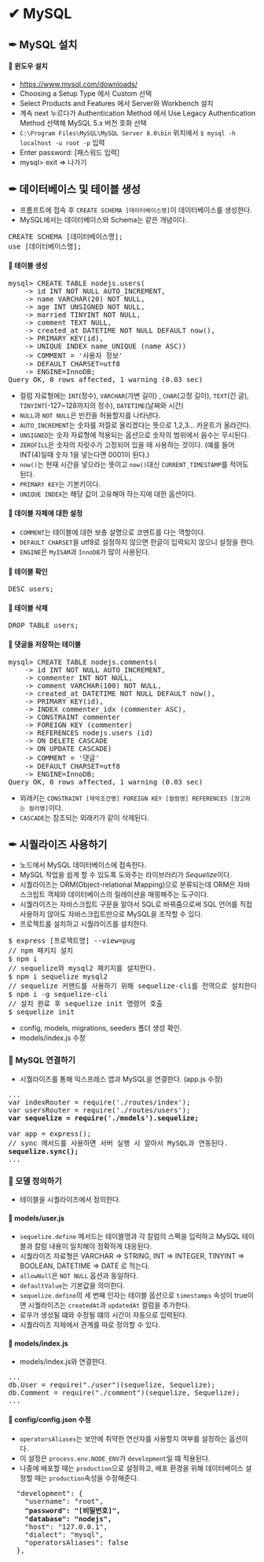 # ✔ MySQL
## ✒ MySQL 설치
#### 🔸 윈도우 설치
- https://www.mysql.com/downloads/
- Choosing a Setup Type 에서 Custom 선택
- Select Products and Features 에서 Server와 Workbench 설치
- 계속 next 누르다가 Authentication Method 에서 Use Legacy Authentication Method 선택해 MySQL 5.x 버전 호화 선택
- `C:\Program Files\MySQL\MySQL Server 8.0\bin` 위치에서 `$ mysql -h localhost -u root -p` 입력
- Enter password: [패스워드 입력]
- mysql> exit => 나가기

## ✒ 데이터베이스 및 테이블 생성
- 프롬프트에 접속 후 `CREATE SCHEMA [데이터베이스명]`이 데이터베이스를 생성한다.
- MySQL에서는 데이터베이스와 Schema는 같은 개념이다.
<pre>
CREATE SCHEMA [데이터베이스명];
use [데이터베이스명];
</pre>
#### 🔸 테이블 생성
<pre>
mysql> CREATE TABLE nodejs.users(
    -> id INT NOT NULL AUTO_INCREMENT,
    -> name VARCHAR(20) NOT NULL,
    -> age INT UNSIGNED NOT NULL,
    -> married TINYINT NOT NULL,
    -> comment TEXT NULL,
    -> created_at DATETIME NOT NULL DEFAULT now(),
    -> PRIMARY KEY(id),
    -> UNIQUE INDEX name_UNIQUE (name ASC))
    -> COMMENT = '사용자 정보'
    -> DEFAULT CHARSET=utf8
    -> ENGINE=InnoDB;
Query OK, 0 rows affected, 1 warning (0.03 sec)
</pre>
- 컬럼 자료형에는 `INT`(정수), `VARCHAR`(가변 길이) , `CHAR`(고정 길이), `TEXT`(긴 글), `TINYINT`(-127~128까지의 정수), `DATETIME`(날짜와 시간)
- `NULL`과 `NOT NULL`은 빈칸을 허용할지를 나타낸다.
- `AUTO_INCREMENT`는 숫자를 저절로 올리겠다는 뜻으로 1,2,3... 카운트가 올라간다.
- `UNSIGNED`는 숫자 자료형에 적용되는 옵션으로 숫자의 범위에서 음수는 무시된다.
- `ZEROFILL`은 숫자의 자릿수가 고정되어 있을 때 사용하는 것이다. (예를 들어 INT(4)일때 숫자 1을 넣는다면 0001이 된다.)
- `now()`는 현재 시간을 넣으라는 뜻이고 `now()`대신 `CURRENT_TIMESTAMP`를 적어도 된다.
- `PRIMARY KEY`는 기본키이다.
- `UNIQUE INDEX`는 해당 값이 고유해야 하는지에 대한 옵션이다.
#### 🔸 데이블 자체에 대한 설정
- `COMMENT`는 테이블에 대한 보충 설명으로 코멘트를 다는 역할이다.
- `DEFAULT CHARSET`을 utf8로 설정하지 않으면 한글이 입력되지 않으니 설정을 한다.
- `ENGINE`은 `MyISAM`과 `InnoDB`가 많이 사용된다.

#### 🔸 테이블 확인
<pre>
DESC users;
</pre>

#### 🔸 테이블 삭제
<pre>
DROP TABLE users;
</pre>

#### 🔸 댓글을 저장하는 테이블
<pre>
mysql> CREATE TABLE nodejs.comments(
    -> id INT NOT NULL AUTO_INCREMENT,
    -> commenter INT NOT NULL,
    -> comment VARCHAR(100) NOT NULL,
    -> created_at DATETIME NOT NULL DEFAULT now(),
    -> PRIMARY KEY(id),
    -> INDEX commenter_idx (commenter ASC),
    -> CONSTRAINT commenter
    -> FOREIGN KEY (commenter)
    -> REFERENCES nodejs.users (id)
    -> ON DELETE CASCADE
    -> ON UPDATE CASCADE)
    -> COMMENT = '댓글'
    -> DEFAULT CHARSET=utf8
    -> ENGINE=InnoDB;
Query OK, 0 rows affected, 1 warning (0.03 sec)
</pre>
- 외래키는 `CONSTRAINT [제악조건명] FOREIGN KEY [컬럼명] REFERENCES [참고하는 컬러명]`이다.
- `CASCADE`는 참조되는 외래키가 같이 삭제된다.

## ✒ 시퀄라이즈 사용하기
- 노드에서 MySQL 데이터베이스에 접속한다.
- MySQL 작업을 쉽게 할 수 있도록 도와주는 라이브러리가 *Sequelize*이다.
- 시퀄라이즈는 ORM(Object-relational Mapping)으로 분류되는데 ORM은 자바스크립트 객체와 데이터베이스의 릴레이션을 매핑해주는 도구이다.
- 시퀄라이즈는 자바스크립트 구문을 알아서 SQL로 바꿔줌으로써 SQL 언어를 직접 사용하지 않아도 자바스크립트만으로 MySQL을 조작할 수 있다.
- 프로젝트를 설치하고 시퀄라이즈를 설치한다.
<pre>
$ express [프로젝트명] --view=pug
// npm 패키지 설치
$ npm i
// sequelize와 mysql2 패키지를 설치한다.
$ npm i sequelize mysql2
// sequelize 커맨드를 사용하기 위해 sequelize-cli를 전역으로 설치한다.
$ npm i -g sequelize-cli
// 설치 완료 후 sequelize init 명령어 호출
$ sequelize init
</pre>
- config, models, migrations, seeders 폴더 생성 확인.
- models/index.js 수정

### 📌 MySQL 연결하기
- 시퀄라이즈를 통해 익스프레스 앱과 MySQL을 연결한다. (app.js 수정)
<pre>
...
var indexRouter = require('./routes/index');
var usersRouter = require('./routes/users');
<b>var sequelize = require('./models').sequelize;</b>

var app = express();
// sync 메서드를 사용하면 서버 실행 시 알아서 MySQL과 연동된다.
<b>sequelize.sync();</b>
...
</pre>

### 📌 모델 정의하기
- 테이블을 시퀄라이즈에서 정의한다.
#### 🔸 models/user.js
- `sequelize.define` 메서드는 테이블명과 각 칼럼의 스펙을 입럭하고 MySQL 테이블과 칼럼 내용이 일치해야 정확하게 대응된다.
- 시퀄라이즈 자료형은 VARCHAR => STRING, INT => INTEGER, TINYINT => BOOLEAN, DATETIME => DATE 로 적는다.
- `allowNull`은 `NOT NULL` 옵션과 동일하다.
- `defaultValue`는 기본값을 의미한다.
- `sequelize.define`의 세 번째 인자는 테이블 옵션으로 `timestamps` 속성이 true이면 시퀄라이즈는 `createdAt`과 `updatedAt` 컬럼을 추가한다.
- 로우가 생성될 떄와 수정될 떄의 시간이 자동으로 입력된다.
- 시퀄라이즈 자체에서 관계를 따로 정의할 수 있다.
#### 🔸 models/index.js
- models/index.js와 연결한다.
<pre>
...
db.User = require("./user")(sequelize, Sequelize);
db.Comment = require("./comment")(sequelize, Sequelize);
...
</pre>

#### 🔸 config/config.json 수정
- `operatorsAliases`는 보안에 취약한 연산자를 사용할지 여부를 설정하는 옵션이다.
- 이 설정은 `process.env.NODE_ENV`가 `development`일 떄 적용된다.
- 나중에 배포할 때는 `production`으로 설정하고, 배포 환경을 위해 데이터베이스 설정할 때는 `production`속성을 수정해준다.
<pre>
  "development": {
    "username": "root",
    <b>"password": "[비밀번호]",</b>
    <b>"database": "nodejs",</b>
    "host": "127.0.0.1",
    "dialect": "mysql",
    "operatorsAliases": false
  },
</pre>
